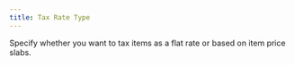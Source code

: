```yaml
---
title: Tax Rate Type
---
```



Specify whether you want to tax items as a flat rate or based on item  price slabs.
